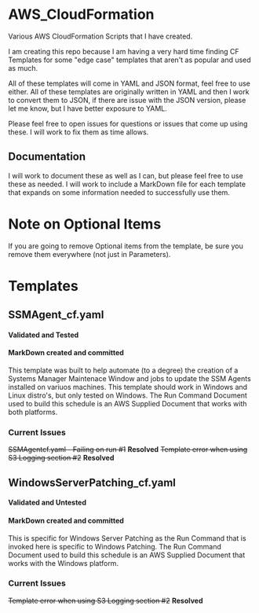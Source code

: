 # AWS_CloudFormation
Various AWS CloudFormation Scripts that I have created.

I am creating this repo because I am having a very hard time finding CF Templates for some "edge case" templates that aren't as popular and used as much.

All of these templates will come in YAML and JSON format, feel free to use either. All of these templates are originally written in YAML and then I work to convert them to JSON, if there are issue with the JSON version, please let me know, but I have better exposure to YAML.

Please feel free to open issues for questions or issues that come up using these. I will work to fix them as time allows.

## Documentation
I will work to document these as well as I can, but please feel free to use these as needed. I will work to include a MarkDown file for each template that expands on some information needed to successfully use them.

# Note on Optional Items

If you are going to remove Optional items from the template, be sure you remove them everywhere (not just in Parameters).

# Templates

## SSMAgent_cf.yaml
#### Validated and Tested
#### MarkDown created and committed

This template was built to help automate (to a degree) the creation of a Systems Manager Maintenace Window and jobs to update the SSM Agents installed on variuos machines. This template should work in Windows and Linux distro's, but only tested on Windows. The Run Command Document used to build this schedule is an AWS Supplied Document that works with both platforms.

### Current Issues

~~SSMAgentcf.yaml - Failing on run #1~~ **Resolved**
~~Template error when using S3 Logging section #2~~ **Resolved**

## WindowsServerPatching_cf.yaml
#### Validated and Untested
#### MarkDown created and committed

This is specific for Windows Server Patching as the Run Command that is invoked here is specific to Windows Patching. The Run Command Document used to build this schedule is an AWS Supplied Document that works with the Windows platform.

### Current Issues

~~Template error when using S3 Logging section #2~~ **Resolved**
